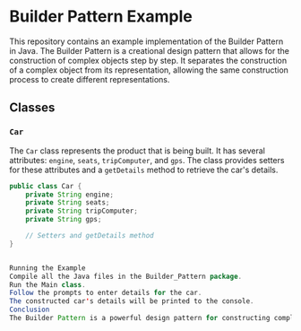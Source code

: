 # Builder Pattern Example

This repository contains an example implementation of the Builder Pattern in Java. The Builder Pattern is a creational design pattern that allows for the construction of complex objects step by step. It separates the construction of a complex object from its representation, allowing the same construction process to create different representations.

## Classes

### `Car`

The `Car` class represents the product that is being built. It has several attributes: `engine`, `seats`, `tripComputer`, and `gps`. The class provides setters for these attributes and a `getDetails` method to retrieve the car's details.

```java
public class Car {
    private String engine;
    private String seats;
    private String tripComputer;
    private String gps;

    // Setters and getDetails method
}


Running the Example
Compile all the Java files in the Builder_Pattern package.
Run the Main class.
Follow the prompts to enter details for the car.
The constructed car's details will be printed to the console.
Conclusion
The Builder Pattern is a powerful design pattern for constructing complex objects. It provides a clear and flexible way to create objects by separating the construction process from the object's representation.
